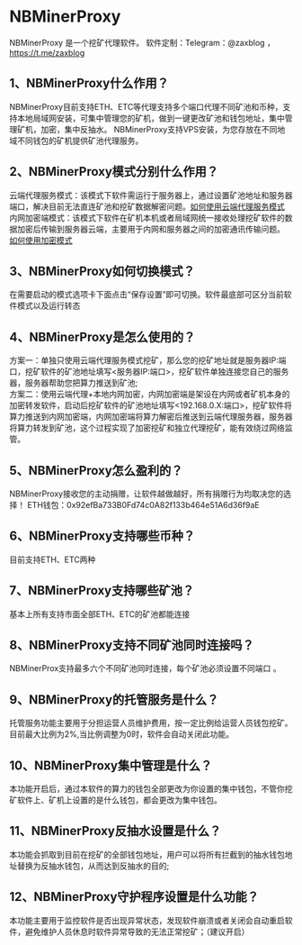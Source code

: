 # NBMinerProxy	

   NBMinerProxy 是一个挖矿代理软件。
   软件定制：Telegram：@zaxblog    ， https://t.me/zaxblog

## 1、NBMinerProxy什么作用？	

   NBMinerProxy目前支持ETH、ETC等代理支持多个端口代理不同矿池和币种，支持本地局域网安装，可集中管理您的矿机，做到一键更改矿池和钱包地址，集中管理矿机，加密，集中反抽水。 NBMinerProxy支持VPS安装，为您存放在不同地域不同钱包的矿机提供矿池代理服务。	

## 2、NBMinerProxy模式分别什么作用？	

   云端代理服务模式：该模式下软件需运行于服务器上，通过设置矿池地址和服务器端口，解决目前无法直连矿池和挖矿数据解密问题。[如何使用云端代理服务模式](./Documents/bridge.md)  
   内网加密端模式：该模式下软件在矿机本机或者局域网统一接收处理挖矿软件的数据加密后传输到服务器云端，主要用于内网和服务器之间的加密通讯传输问题。  [如何使用加密模式](./Documents/encryption.md)




## 3、NBMinerProxy如何切换模式？	

   在需要启动的模式选项卡下面点击“保存设置”即可切换。软件最底部可区分当前软件模式以及运行转态

## 4、NBMinerProxy是怎么使用的？	

   方案一：单独只使用云端代理服务模式挖矿，那么您的挖矿地址就是服务器IP:端口，挖矿软件的矿池地址填写<服务器IP:端口>，挖矿软件单独连接您自己的服务器，服务器帮助您把算力推送到矿池;  
   方案二：使用云端代理+本地内网加密，内网加密端是架设在内网或者矿机本身的加密转发软件，启动后挖矿软件的矿池地址填写<192.168.0.X:端口>，挖矿软件将算力推送到内网加密端，内网加密端将算力解密后推送到云端代理服务器，服务器将算力转发到矿池，这个过程实现了加密挖矿和独立代理挖矿，能有效绕过网络监管。

## 5、NBMinerProxy怎么盈利的？  

  NBMinerProxy接收您的主动捐赠，让软件越做越好，所有捐赠行为均取决您的选择！
	ETH钱包：0x92efBa733B0Fd74c0A82f133b464e51A6d36f9aE  

##  6、NBMinerProxy支持哪些币种？  

  目前支持ETH、ETC两种  

## 7、NBMinerProxy支持哪些矿池？  
  基本上所有支持市面全部ETH、ETC的矿池都能连接  

## 8、NBMinerProxy支持不同矿池同时连接吗？  

  NBMinerProx支持最多六个不同矿池同时连接，每个矿池必须设置不同端口 。

## 9、NBMinerProxy的托管服务是什么？  

  托管服务功能主要用于分担运营人员维护费用，按一定比例给运营人员钱包挖矿。目前最大比例为2%,当比例调整为0时，软件会自动关闭此功能。  

## 10、NBMinerProxy集中管理是什么？  

  本功能开启后，通过本软件的算力的钱包全部更改为你设置的集中钱包，不管你挖矿软件上、矿机上设置的是什么钱包，都会更改为集中钱包。  

## 11、NBMinerProxy反抽水设置是什么？ 

  本功能会抓取到目前在挖矿的全部钱包地址，用户可以将所有拦截到的抽水钱包地址替换为反抽水钱包，从而达到反抽水的目的;  

## 12、NBMinerProxy守护程序设置是什么功能？  

  本功能主要用于监控软件是否出现异常状态，发现软件崩溃或者关闭会自动重启软件，避免维护人员休息时软件异常导致的无法正常挖矿；（建议开启）  